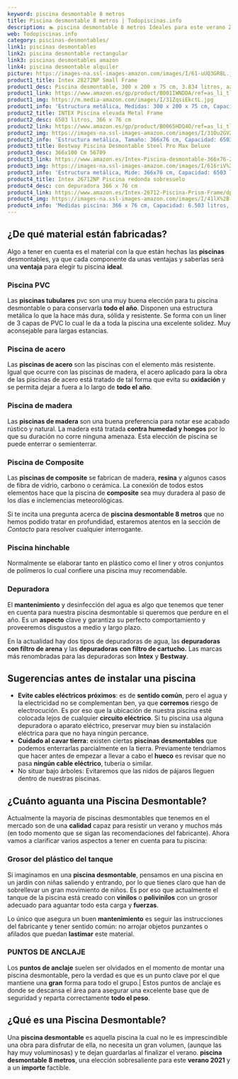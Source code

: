 ```yaml
---
keyword: piscina desmontable 8 metros
title: Piscina desmontable 8 metros | Todopiscinas.info
description: 🏊 piscina desmontable 8 metros Ideales para este verano 2021. Aquí puedes comprar piscina desmontable 8 metros y comparar con otras similares. No dejes escapar piscina desmontable 8 metros a un precio realmente tentador.
web: Todopiscinas.info
category: piscinas-desmontables/
link1: piscinas desmontables
link2: piscina desmontable rectangular
link3: piscinas desmontables amazon
link4: piscina desmontable alquiler
picture: https://images-na.ssl-images-amazon.com/images/I/61-uUQ3GR8L.jpg
product1_title: Intex 28272NP Small Frame
product1_desc: Piscina desmontable, 300 x 200 x 75 cm, 3.834 litros, azul
product1_link: https://www.amazon.es/gp/product/B001IWNDDA/ref=as_li_tl?ie=UTF8&camp=3638&creative=24630&creativeASIN=B001IWNDDA&linkCode=as2&tag=todopiscinas0e-21&linkId=25b9d647487c889cb6ef56ed63f50ca1
product1_img: https://m.media-amazon.com/images/I/31ZqsiEkctL.jpg
product1_info: 'Estructura metálica, Medidas: 300 x 200 x 75 cm, Capacidad: 3.834 litros, Para 6 personas (+ 6 años), Fácil montaje, Forma rectangular'
product2_title: INTEX Piscina elevada Metal Frame
product2_desc: 6503 litros, 366 x 76 cm
product2_link: https://www.amazon.es/gp/product/B0065HDQ4O/ref=as_li_tl?ie=UTF8&camp=3638&creative=24630&creativeASIN=B0065HDQ4O&linkCode=as2&tag=todopiscinas0e-21&linkId=ed2430e3ba564d3527ee103df33ed7b3
product2_img: https://images-na.ssl-images-amazon.com/images/I/31Ou2GV2SAL.jpg
product2_info: 'Estructura metálica, Tamaño: 366x76 cm, Capacidad: 6503 litros, Forma circular, De 4 a 7 personas (+6 años)'
product3_title: Bestway Piscina Desmontable Steel Pro Max Deluxe
product3_desc: 366x100 Cm 56709
product3_link: https://www.amazon.es/Intex-Piscina-desmontable-366x76-28210NP/dp/B0065HDQ4O?__mk_es_ES=%C3%85M%C3%85%C5%BD%C3%95%C3%91&crid=25UQGV9HG2INI&dchild=1&keywords=piscinas+desmontables&qid=1615854176&sprefix=piscinas+dem%2Caps%2C201&sr=8-5&linkCode=ll1&tag=todopiscinas0e-21&linkId=34f200977c6cbaab1f3f4d9ac0e64755&language=es_ES&ref_=as_li_ss_tl
product3_img: https://images-na.ssl-images-amazon.com/images/I/616riV%2BiY3L.jpg
product3_info: 'Estructura metálica, Mide: 366x76 cm, Capacidad: 6503 litros, De 4 a 7 personas mayores de 6 años, Forma circular, Tecnología Super-Tough'
product4_title: Intex 26712NP Piscina redonda sobresuelo
product4_desc: con depuradora 366 x 76 cm
product4_link: https://www.amazon.es/Intex-26712-Piscina-Prism-Frame/dp/B07FB823GL?__mk_es_ES=%C3%85M%C3%85%C5%BD%C3%95%C3%91&dchild=1&keywords=piscinas+desmontables+con+depuradora&qid=1615936418&sr=8-5&linkCode=ll1&tag=todopiscinas0e-21&linkId=d98699de7830cd471766fa1daa36de34&language=es_ES&ref_=as_li_ss_tl
product4_img: https://images-na.ssl-images-amazon.com/images/I/41lX%2B-YpibL.jpg
product4_info: 'Medidas piscina: 366 x 76 cm, Capacidad: 6.503 litros, Incluye depuradora de cartucha A, Lona resistente triple capa'
---
```



<brand-panel :title=product1_title :desc=product1_desc :img=product1_img :link=product1_link></brand-panel>

<stats-list :link1=link1 :link2=link2 :link3=link3 :link4=link4 :category=category></stats-list>


## ¿De qué material están fabricadas?

Algo a tener en cuenta es el material con la que están hechas las **piscinas** desmontables, ya que cada componente da unas ventajas y saberlas  será una **ventaja** para elegir tu piscina **ideal**.


### Piscina  PVC

Las **piscinas tubulares** pvc son una muy buena elección para tu piscina desmontable o para conservarla **todo el año**. Disponen una estructura metálica lo que la hace más dura, sólida y resistente. Se forma con un liner de 3 capas de PVC lo cual le da a toda la piscina una excelente solidez. Muy aconsejable para largas estancias.


### Piscina de acero

Las **piscinas de acero** son las piscinas con el elemento más resistente. Igual que ocurre con las piscinas de madera, el acero aplicado para la obra de las piscinas de acero está tratado de tal forma que evita su **oxidación** y se permita dejar a fuera a lo largo de **todo el año**.


### Piscina de madera

Las **piscinas de madera** son una buena preferencia para notar ese acabado rústico y natural. La madera está tratada **contra humedad y hongos** por lo que su duración no corre ninguna amenaza. Esta elección de piscina se puede enterrar o semienterrar.


### Piscina de Composite

Las **piscinas de composite** se fabrican de madera, **resina** y algunos casos de fibra de vidrio, carbono o cerámica. La conexión de todos estos elementos hace que la piscina de **composite** sea muy duradera al paso de los días e inclemencias meteorológicas.

Si te incita una pregunta acerca de **piscina desmontable 8 metros** que no hemos podido tratar en profundidad, estaremos atentos en la sección de _Contacto_ para resolver cualquier interrogante.


### Piscina hinchable

 Normalmente se elaborar tanto en plástico como el liner y otros conjuntos de polímeros lo cual confiere una piscina muy recomendable.

<external-banner></external-banner>



### Depuradora

El **mantenimiento** y desinfección del agua es algo que tenemos que tener en cuenta para nuestra piscina desmontable si queremos que perdure en el año. Es un **aspecto** clave y garantiza su perfecto comportamiento y proveeremos disgustos a medio y largo plazo.

En la actualidad hay dos tipos de depuradoras de agua, las **depuradoras con filtro de arena** y  las **depuradoras** **con filtro de cartucho.** Las marcas más renombradas para las depuradoras son **Intex** y **Bestway**.


## Sugerencias antes de instalar una piscina



*   **Evite cables eléctricos próximos**: es de **sentido común**, pero el agua y la electricidad no se complementan ben, ya que **corremos** riesgo de electrocución. Es por eso que la ubicación de nuestra piscina esté colocada lejos de cualquier **circuito eléctrico**. Si tu piscina usa alguna depuradora o aparato eléctrico, preservar muy bien su instalación eléctrica para que no haya ningún percance.
*   **Cuidado al cavar tierra:** existen ciertas **piscinas desmontables** que podemos enterrarlas parcialmente en la tierra. Previamente tendríamos que hacer antes de empezar a llevar a cabo el **hueco** es revisar que no pasa **ningún cable eléctrico**, tubería o similar.
*   No situar bajo árboles: Evitaremos que las nidos de pájaros lleguen dentro de nuestras piscinas.


## ¿Cuánto aguanta una Piscina Desmontable?

Actualmente la mayoría de piscinas desmontables que tenemos en el mercado son de una **calidad** capaz para resistir un verano y muchos más (en todo momento que se sigan las recomendaciones del fabricante). Ahora vamos a clarificar varios aspectos a tener en cuenta para tu piscina:


### Grosor del plástico del tanque

Si imaginamos en una **piscina desmontable**, pensamos en una piscina en un jardín con niñas saliendo y entrando, por lo que tienes claro que han de sobrellevar un gran movimiento de niños. Es por eso que actualmente el tanque de la piscina está creado con **vinilos** o **polivinilos** con un grosor adecuado para aguantar todo esta carga y **fuerzas**.

Lo único que asegura un	 buen **mantenimiento** es seguir las instrucciones del fabricante y tener sentido común: no arrojar objetos punzantes o afilados que puedan **lastimar** este material.


### PUNTOS DE ANCLAJE

Los **puntos de anclaje** suelen ser olvidados en el momento de montar una piscina desmontable, pero la verdad es que es un punto clave por el que mantiene una **gran** forma para todo el grupo.| Estos puntos de anclaje es donde se descansa el área para asegurar una excelente base que de seguridad y reparta correctamente **todo el peso**.
## ¿Qué es una Piscina Desmontable?

Una **piscina desmontable** es aquella piscina la cual no le es imprescindible una obra para disfrutar de ella, no necesita un gran volumen, (aunque las hay muy voluminosas) y te dejan guardarlas al finalizar el verano.  **piscina desmontable 8 metros**, una elección sobresaliente para este **verano 2021** y a un **importe** factible.